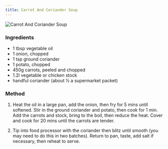 ```yaml
---
title: Carrot And Coriander Soup
---
```


![Carrot And Coriander Soup](https://realfood.tesco.com/media/images/RFO-1400x919--cdb61265-c5a8-4297-b243-e335ad51d3d8-0-1400x919.jpg)

### Ingredients

* 1 tbsp vegetable oil
* 1 onion, chopped
* 1 tsp ground coriander
* 1 potato, chopped
* 450g carrots, peeled and chopped
* 1.2l vegetable or chicken stock
* handful coriander (about ½ a supermarket packet)

### Method

1. Heat the oil in a large pan, add the onion, then fry for 5 mins until softened. 
Stir in the ground coriander and potato, then cook for 1 min. 
Add the carrots and stock, bring to the boil, then reduce the heat. 
Cover and cook for 20 mins until the carrots are tender.

2. Tip into food processor with the coriander then blitz until smooth (you may need to do this in two batches). 
Return to pan, taste, add salt if necessary, then reheat to serve.
